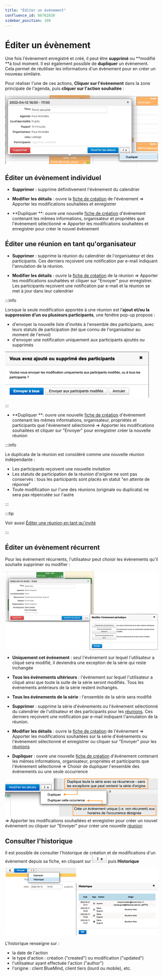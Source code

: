 ```yaml
---
title: "Éditer un évènement"
confluence_id: 86762830
sidebar_position: 100
---
```

# Éditer un évènement


Une fois l'évènement enregistré et créé, il peut être **supprimé** ou **modifié **à tout moment. 
Il est également possible de **dupliquer** un évènement. Cela permet de réutiliser les informations d'un évènement pour en créer un nouveau similaire.

Pour réaliser l'une de ces actions, **Cliquer sur l'évènement** dans la zone principale de l'agenda, puis **cliquer sur l'action souhaitée** :


![](../../attachments/86762830/86762842.png)

## Éditer un évènement individuel

- **Supprimer** : supprime définitivement l'évènement du calendrier


- **Modifier les détails** : ouvre la [fiche de création](/Guide_de_l_utilisateur/L_agenda_4.7/Créer_un_évènement/) de l'évènement => Apporter les modifications souhaitées et enregistrer


- **Dupliquer **: ouvre une nouvelle [fiche de création](/Guide_de_l_utilisateur/L_agenda_4.7/Créer_un_évènement/) d'évènement contenant les mêmes informations, organisateur et propriétés que l'évènement sélectionné => Apporter les modifications souhaitées et enregistrer pour créer le nouvel évènement


## Éditer une réunion en tant qu'organisateur

- **Supprimer** : supprime la réunion du calendrier de l'organisateur et des participants. Ces derniers reçoivent une notification par e-mail indiquant l'annulation de la réunion.


- **Modifier les détails** : ouvre la [fiche de création](/Guide_de_l_utilisateur/L_agenda_4.7/Créer_un_évènement/) de la réunion 
=> Apporter les modifications souhaitées et cliquer sur "Envoyer" pour enregistrer. Les participants reçoivent une notification par e-mail et la réunion se met à jour dans leur calendrier


:::info

Lorsque la seule modification apportée à une réunion est l’**ajout et/ou la suppression d’un ou plusieurs participants**, une fenêtre pop-up propose :

- d'envoyer la nouvelle liste d'invités à l'ensemble des participants, avec leurs statuts de participation (tel que connu de l'organisateur au moment de l'envoi)
- d'envoyer une notification uniquement aux participants ajoutés ou supprimés


![](../../attachments/86762830/86762840.png)

:::


- **Dupliquer **: ouvre une nouvelle [fiche de création](/Guide_de_l_utilisateur/L_agenda_4.7/Créer_un_évènement/) d'évènement contenant les mêmes informations, organisateur, propriétés et participants que l'évènement sélectionné 
=> Apporter les modifications souhaitées et cliquer sur "Envoyer" pour enregistrer créer la nouvelle réunion


:::info

Le duplicata de la réunion est considéré comme une nouvelle réunion indépendante :

- Les participants reçoivent une nouvelle invitation
- Les statuts de participation de la réunion d'origine ne sont pas conservés : tous les participants sont placés en statut "en attente de réponse"
- Toute modification sur l'une des réunions (originale ou duplicata) ne sera pas répercutée sur l'autre


:::


:::tip

Voir aussi [Éditer une réunion en tant qu'invité](https://forge.bluemind.net/confluence/pages/viewpage.action?pageId=86743990#id-.Participer%C3%A0un%C3%A9v%C3%A8nementvBM4-%C3%89diteruner%C3%A9unionentantqu%27invit%C3%A9)

:::

## Éditer un évènement récurrent

Pour les évènement récurrents, l'utilisateur peut choisir les évènements qu'il souhaite supprimer ou modifier :

![](../../attachments/86762830/86762839.png)


- **Uniquement cet événement** : seul l'événement sur lequel l'utilisateur a cliqué sera modifié, il deviendra une exception de la série qui reste inchangée
- **Tous les événements ultérieurs** : l'événement sur lequel l'utilisateur a cliqué ainsi que toute la suite de la série seront modifiés. Tous les événements antérieurs de la série restent inchangés.
- **Tous les événements de la série** : l'ensemble de la série sera modifié


- **Supprimer** : supprime la série d'évènements ou l'évènement sélectionné du calendrier de l'utilisateur et des participants pour les [réunions](#editerunevenement-reunion). Ces derniers reçoivent une notification par e-mail indiquant l'annulation de la réunion.


- **Modifier les détails** : ouvre la [fiche de création](/Guide_de_l_utilisateur/L_agenda_4.7/Créer_un_évènement/) de l'évènement => Apporter les modifications souhaitées sur la série d'évènements ou l'évènement sélectionné et enregistrer ou cliquer sur "Envoyer" pour les [réunions](#editerunevenement-reunion)


- **Dupliquer** : ouvre une nouvelle [fiche de création](/Guide_de_l_utilisateur/L_agenda_4.7/Créer_un_évènement/) d'évènement contenant les mêmes informations, organisateur, propriétés et participants que l'évènement sélectionné => Choisir de dupliquer l'ensemble des évènements ou une seule occurrence


![](../../attachments/86762830/86762832.png)
=> Apporter les modifications souhaitées et enregistrer pour créer un nouvel évènement ou cliquer sur "Envoyer" pour créer une nouvelle [réunion](#editerunevenement-reunion)


## Consulter l'historique

Il est possible de consulter l'historique de création et de modifications d'un évènement depuis sa fiche, en cliquant sur ![](../../attachments/86762830/86762841.png) puis **Historique**

![](../../attachments/86762830/86762834.png)


L'historique renseigne sur :

- la date de l'action
- le type d'action : création ("created") ou modification ("updated")
- l'utilisateur ayant effectuée l'action ("author")
- l'origine : client BlueMind, client tiers (lourd ou mobile), etc.


